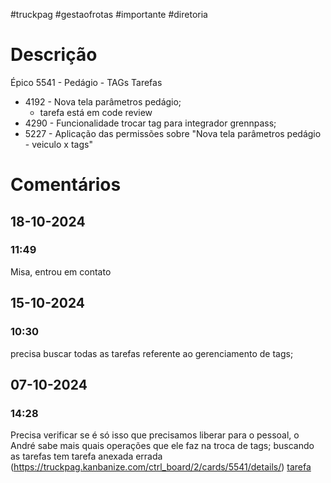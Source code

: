 #truckpag #gestaofrotas #importante #diretoria 
# Descrição
Épico
5541 - Pedágio - TAGs 
Tarefas 
- 4192 - Nova tela parâmetros pedágio; 
	- tarefa está em code review
- 4290 - Funcionalidade trocar tag para integrador grennpass; 
- 5227 - Aplicação das permissões sobre "Nova tela parâmetros pedágio - veiculo x tags"

# Comentários
## 18-10-2024
### 11:49
Misa, entrou em contato 
## 15-10-2024
### 10:30
precisa buscar todas as tarefas referente ao gerenciamento de tags;
## 07-10-2024
### 14:28
Precisa verificar se é só isso que precisamos liberar para o pessoal, o André sabe mais quais operações que ele faz na troca de tags; 
buscando as tarefas
tem tarefa anexada errada (https://truckpag.kanbanize.com/ctrl_board/2/cards/5541/details/)
[tarefa](https://truckpag.kanbanize.com/ctrl_board/2/cards/5277/details/)

